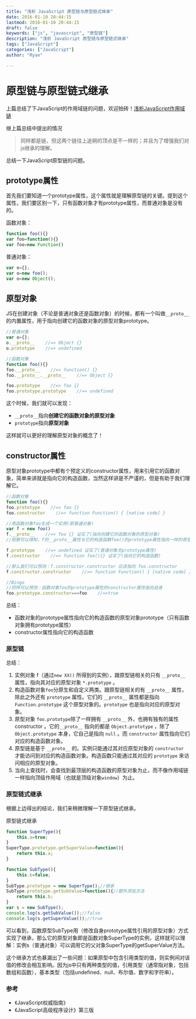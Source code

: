 ```yaml
---
title: "浅析 JavaScript 原型链与原型链式继承"
date: 2016-01-10 20:44:15
lastmod: 2016-01-10 20:44:15
draft: false
keywords: ["js", "javascript", "原型链"]
description: "浅析 JavaScript 原型链与原型链式继承"
tags: ["JavaScript"]
categories: ["JavaScript"]
author: "Ryan"

---
```


# 原型链与原型链式继承

上篇总结了下JavaScript的作用域链的问题，欢迎拍砖！[浅析JavaScript作用域链]()

继上篇总结中提出的情况

> 同样都是链，但这两个链往上追朔的顶点是不一样的；并且为了增强我们对js继承的理解。

总结一下JavaScript原型链的问题。

## prototype属性

首先我们要知道一个prototype属性，这个属性就是理解原型链的关键。提到这个属性，我们要区别一下，只有函数对象才有prototype属性，而普通对象是没有的。

函数对象：

```js
function foo(){}
var foo=function(){}
var foo=new Function()
```

普通对象：

```js
var o={};
var o=new foo();
var o=new Object();
```

## 原型对象

JS在创建对象（不论是普通对象还是函数对象）的时候，都有一个叫做`__proto__`的内置属性，用于指向创建它的函数对象的原型对象prototype。

```js
//普通对象
var o={};
o.__proto__    //=> Object {}
o.prototype    //=> undefined

//函数对象
function foo(){}
foo.__proto__    //=> function() {}
foo.__proto__.__proto__    //=> Object {}

foo.prototype    //=> foo {} 
foo.prototype.prototype    //=> undefined
```
这个时候，我们就可以发现：

- `__proto__`指向**创建它的函数对象的原型对象**
- `prototype`指向**原型对象**

这样就可以更好的理解原型对象的概念了！

## constructor属性

原型对象prototype中都有个预定义的constructor属性，用来引用它的函数对象，简单来讲就是指向它的构造函数，当然这样讲是不严谨的，但是有助于我们理解它。

```js
//函数对象
function foo(){}
foo.prototype    //=> foo {}
foo.constructor    //=> function Function() { [native code] }

//用函数对象foo生成一个实例(即普通对象)
var f = new foo()
f.__proto__    //=> foo {} 证实了(指向创建它的函数对象的原型对象)
//观察可以得知，f的__proto__属性与它的构造函数foo()的prototype属性指向一样的原型

f.prototype    //=> undefined 证实了(普通对象无prototype属性)
f.constructor    //=> function foo(){} 证实了(指向它的构造函数)

//那么我们可以预测：f.constructor.constructor 应该指向 foo.constructor
f.constructor.constructor    //=> function Function() { [native code] }

//Bingo
//同样可以预测：函数对象foo的prototype属性的constructor属性指向自身
foo.prototype.constructor===foo    //=>true
```

总结：

- 函数对象的prototype属性指向它的构造函数的原型对象prototype（只有函数对象拥有prototype属性）
- constructor属性指向它的构造函数

### 原型链

总结：

1. 实例对象 f（通过`new XX()` 所得到的实例），跟原型链相关的只有 `__proto__` 属性，指向其对应的原型对象 `*.prototype` 。
2. 构造函数对象`foo`分原生和自定义两类。跟原型链相关的有 `__proto__` 属性，除此之外还有 `prototype` 属性。它们的 `__proto__` 属性都是指向 `Function.prototype` 这个原型对象的。`prototype` 也是指向对应的原型对象。
3. 原型对象 `foo.prototype`除了一样拥有 `__proto__` 外，也拥有独有的属性 constructor 。它的`__proto__` 指向的都是 `Object.prototype` ，除了 `Object.prototype` 本身，它自己是指向 `null` 。而 `constructor` 属性指向它们对应的构造函数对象。
4. 原型链是基于 `__proto__` 的。实例只能通过其对应原型对象的 `constructor` 才能访问到对应的构造函数对象。构造函数只能通过其对应的 `prototype` 来访问相应的原型对象。
5. 当向上查找时，会查找到最顶层的构造函数的原型对象为止，而不像作用域链一样指向顶级作用域（也就是顶级对象`window`）为止。

### 原型链式继承

根据上边得出的结论，我们来稍微理解一下原型链式继承。

原型链式继承

```js
function SuperType(){
	this.a=true;
}
SuperType.prototype.getSuperValue=function(){
	return this.a;
}

function SubType(){
	this.b=false;
}
SubType.prototype = new SuperType();//继承
SubType.prototype.getSubValue=function(){//额外添加方法
	return this.b;
}
var s = new SubType();
console.log(s.getSubValue());//false
console.log(s.getSuperValue());//true
```

可以看到，函数原型SubType用（修改自身prototype属性引用的原型对象）方式实现了继承，那么它的原型对象即是函数对象SuperType的实例，这样就可以理解：实例s（普通对象）可以调用它的父对象SuperType的getSuperValue方法。

这个继承方式也暴漏出了一些问题：如果原型中包含引用类型的值，则实例间对该值的修改会相互影响。因为js中只有两种类型的值，引用类型（通常指对象，包括数组和函数），基本类型（包括undefined、null、布尔值、数字和字符串）。

### 参考

- 《JavaScript权威指南》
- 《JavaScript高级程序设计》第三版



